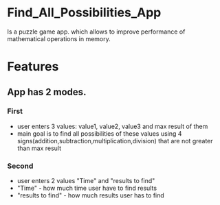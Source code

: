 # Find_All_Possibilities_App
Is a puzzle game app. which allows to improve performance of mathematical operations in memory.


# Features
## App has 2 modes.
 
 
 ### First
 - user enters 3 values: value1, value2, value3 and max result of them
 - main goal is to find all possibilities  of these values using 4 signs(addition,subtraction,multiplication,division) that are not greater than max result
 
 ### Second
 - user enters 2 values "Time" and "results to find"
 - "Time" - how much time user have to find results
 -  "results to find" - how much results user has to find


 


